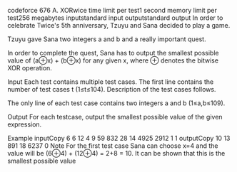 codeforce 676
A. XORwice
time limit per test1 second
memory limit per test256 megabytes
inputstandard input
outputstandard output
In order to celebrate Twice's 5th anniversary, Tzuyu and Sana decided to play a game.

Tzuyu gave Sana two integers a and b and a really important quest.

In order to complete the quest, Sana has to output the smallest possible value of (a⊕x) + (b⊕x) for any given x, where ⊕ denotes the bitwise XOR operation.

Input
Each test contains multiple test cases. The first line contains the number of test cases t (1≤t≤104). Description of the test cases follows.

The only line of each test case contains two integers a and b (1≤a,b≤109).

Output
For each testcase, output the smallest possible value of the given expression.

Example
inputCopy
6
6 12
4 9
59 832
28 14
4925 2912
1 1
outputCopy
10
13
891
18
6237
0
Note
For the first test case Sana can choose x=4 and the value will be (6⊕4) + (12⊕4) = 2+8 = 10. It can be shown that this is the smallest possible value
